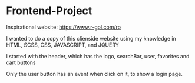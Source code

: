 # Frontend-Project

Inspirational website: https://www.r-gol.com/ro

I wanted to do a copy of this clienside website using my knowledge in HTML, SCSS, CSS, JAVASCRIPT, and JQUERY

I started with the header, which has the logo, searchBar, user, favorites and cart buttons

Only the user button has an event when click on it, to show a login page.
